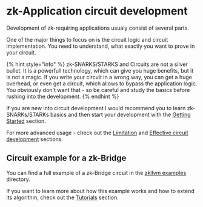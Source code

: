 # zk-Application circuit development

Development of zk-requiring applications usualy consist of several parts.

One of the major things to focus on is the circuit logic and circuit implementation. You need to understand, what exactly you want to prove in your circuit.

{% hint style="info" %}
zk-SNARKS/STARKS and Circuits are not a silver bullet. It is a powerfull technology, which can give you huge benefits, but it is not a magic. If you write your circuit in a wrong way, you can get a huge overhead, or even get a circuit, which allows to bypass the application logic. You obviously don't want that - so be careful and study the basics before rushing into the development.
{% endhint %}

If you are new into circuit development I would recommend you to learn zk-SNARKs/STARKs basics and then start your development with the [Getting Started](../circuit-development/circuit-generation.md) section.

For more advanced usage - check out the [Limitation](../circuit-development/limitations.md) and [Effective circuit development](../circuit-development/optimizations.md) sections.

## Circuit example for a zk-Bridge

You can find a full example of a zk-Bridge circuit in the [zkllvm examples](https://github.com/NilFoundation/zkllvm/blob/master/examples/zkbridge.cpp) directory.

If you want to learn more about how this example works and how to extend its algorithm, check out the [Tutorials](../tutorials/01-hashes.md) section.